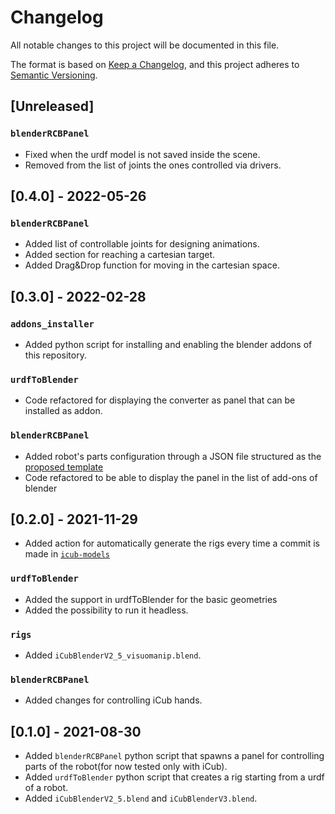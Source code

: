 # Changelog

All notable changes to this project will be documented in this file.

The format is based on [Keep a Changelog](https://keepachangelog.com/en/1.0.0/),
and this project adheres to [Semantic Versioning](https://semver.org/spec/v2.0.0.html).

## [Unreleased]

### `blenderRCBPanel`

- Fixed when the urdf model is not saved inside the scene.
- Removed from the list of joints the ones controlled via drivers.

## [0.4.0] - 2022-05-26

### `blenderRCBPanel`

- Added list of controllable joints for designing animations.
- Added section for reaching a cartesian target.
- Added Drag&Drop function for moving in the cartesian space.

## [0.3.0] - 2022-02-28

### `addons_installer`

- Added python script for installing and enabling the blender addons of this
  repository.

### `urdfToBlender`

- Code refactored for displaying the converter as panel that can be installed as addon.

### `blenderRCBPanel`

- Added robot's parts configuration through a JSON file structured as the [proposed template](https://github.com/robotology/blender-robotics-utils/blob/master/script/conf/parts.json)
- Code refactored to be able to display the panel in the list of add-ons of blender

## [0.2.0] - 2021-11-29

- Added action for automatically generate the rigs every time a commit
  is made in [`icub-models`](https://github.com/robotology/icub-models)

### `urdfToBlender`

- Added the support in urdfToBlender for the basic geometries
- Added the possibility to run it headless.

### `rigs`

- Added `iCubBlenderV2_5_visuomanip.blend`.

### `blenderRCBPanel`

- Added changes for controlling iCub hands.

## [0.1.0] - 2021-08-30

- Added `blenderRCBPanel` python script that spawns a panel for controlling parts of
  the robot(for now tested only with iCub).
- Added `urdfToBlender` python script that creates a rig starting from a urdf of a robot.
- Added `iCubBlenderV2_5.blend` and `iCubBlenderV3.blend`.
